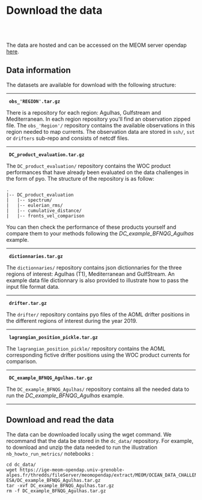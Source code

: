 # Download the data

<br> 

<br>  

The data are hosted and can be accessed on the MEOM server opendap [here](https://ige-meom-opendap.univ-grenoble-alpes.fr/thredds/catalog/meomopendap/extract/MEOM/OCEAN_DATA_CHALLENGES/2024_DC_WOC-ESA/catalog.html). 

## Data information
 

The datasets are available for download with the following structure:

--- 

**``` obs_'REGION'.tar.gz```**

There is a repository for each region: Agulhas, Gulfstream and Mediterranean. In each region repository you'll find an observation zipped file. The ```obs_'Region'/``` repository contains the available observations in this region needed to map currents. The observation data are stored in ```ssh/```, ```sst``` or ```drifters``` sub-repo and consists of netcdf files.  


--- 

**``` DC_product_evaluation.tar.gz```**

The ```DC_product_evaluation/``` repository contains the WOC product performances that have already been evaluated on the data challenges in the form of pyo. The structure of the repository is as follow: 

``` 
.
|-- DC_product_evaluation
|   |-- spectrum/
|   |-- eulerian_rms/
|   |-- cumulative_distance/
|   |-- fronts_vel_comparison  
``` 

You can then check the performance of these products yourself and compare them to your methods following the *DC_example_BFNQG_Agulhas* example. 
 


--- 

**``` dictionnaries.tar.gz```**

The ```dictionnaries/``` repository contains json dictionnaries for the three regions of interest: Agulhas (T1), Mediterranean and GulfStream. An example data file dictionnary is also provided to illustrate how to pass the input file format data. 

--- 

**``` drifter.tar.gz```**

The ```drifter/``` repository contains pyo files of the AOML drifter positions in the different regions of interest during the year 2019.  

--- 

**``` lagrangian_position_pickle.tar.gz```**

The ```lagrangian_position_pickle/``` repository contains the AOML corresponding fictive drifter positions using the WOC product currents for comparison.  

---  

**``` DC_example_BFNQG_Agulhas.tar.gz```**

The ```DC_example_BFNQG_Agulhas/``` repository contains all the needed data to run the *DC_example_BFNQG_Agulhas* example.  

--- 


## Download and read the data

The data can be downloaded locally using the wget command. We recommand that the data be stored in the `dc_data/` repository. 
For example, to download and unzip the data needed to run the illustration ```nb_howto_run_metrics/``` notebooks :


```
cd dc_data/
wget https://ige-meom-opendap.univ-grenoble-alpes.fr/thredds/fileServer/meomopendap/extract/MEOM/OCEAN_DATA_CHALLENGES/2024_DC_WOC-ESA/DC_example_BFNQG_Agulhas.tar.gz 
tar -xvf DC_example_BFNQG_Agulhas.tar.gz  
rm -f DC_example_BFNQG_Agulhas.tar.gz
``` 


 

